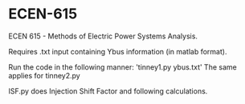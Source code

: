 # ECEN-615
ECEN 615 - Methods of Electric Power Systems Analysis.

Requires .txt input containing Ybus information (in matlab format).

Run the code in the following manner: 'tinney1.py ybus.txt'
The same applies for tinney2.py

ISF.py does Injection Shift Factor and following calculations.

